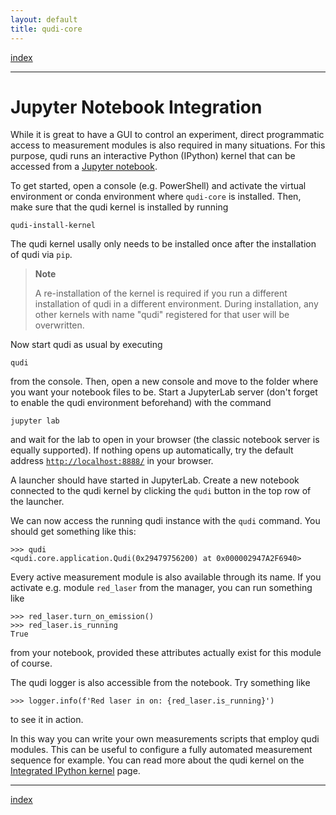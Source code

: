 ```yaml
---
layout: default
title: qudi-core
---
```


[index](../index.md)

---

# Jupyter Notebook Integration

While it is great to have a GUI to control an experiment, direct programmatic access to measurement modules
is also required in many situations. For this purpose, qudi runs an interactive Python (IPython) kernel
that can be accessed from a [Jupyter notebook](https://jupyter.org/).

To get started, open a console (e.g. PowerShell) and activate the virtual environment or conda environment
where `qudi-core` is installed. Then, make sure that the qudi kernel is installed by running

  ```console
  qudi-install-kernel
  ```

The qudi kernel usally only needs to be installed once after the installation of qudi via `pip`.

> **Note**
> 
> A re-installation of the kernel is required if you run a different installation of qudi in
a different environment. During installation, any other kernels with name "qudi" registered for that user
> will be overwritten.

Now start qudi as usual by executing

  ```console
  qudi
  ```

from the console. Then, open a new console and move to the folder where you want your notebook files to be.
Start a JupyterLab server (don't forget to enable the qudi environment beforehand) with the command

  ```console
  jupyter lab
  ```

and wait for the lab to open in your browser (the classic notebook server is equally supported).
If nothing opens up automatically, try the default address [`http://localhost:8888/`](http://localhost:8888/)
in your browser.

A launcher should have started in JupyterLab. Create a new notebook connected to the qudi kernel
by clicking the `qudi` button in the top row of the launcher. 

We can now access the running qudi instance with the `qudi` command. You should get something like this:  

```
>>> qudi
<qudi.core.application.Qudi(0x29479756200) at 0x000002947A2F6940>
```

Every active measurement module is also available through its name. If you activate e.g. module
`red_laser` from the manager, you can run something like

```
>>> red_laser.turn_on_emission()
>>> red_laser.is_running
True
```

from your notebook, provided these attributes actually exist for this module of course.

The qudi logger is also accessible from the notebook. Try something like

```
>>> logger.info(f'Red laser in on: {red_laser.is_running}')
```

to see it in action.

In this way you can write your own measurements scripts that employ qudi modules. This can
be useful to configure a fully automated measurement sequence for example.
You can read more about the qudi kernel on the [Integrated IPython kernel](../404.md) page.

---

[index](../index.md)

